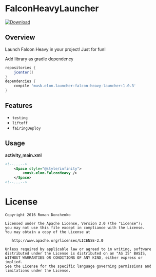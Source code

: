 # FalconHeavyLauncher
[ ![Download](https://api.bintray.com/packages/drstranges/android-extended/falcon-heavy-launcher/images/download.svg) ](https://bintray.com/drstranges/android-extended/falcon-heavy-launcher/_latestVersion)

## Overview

Launch Falcon Heavy in your project! Just for fun!

Add library as gradle dependency

```gradle
repositories { 
    jcenter()
}
dependencies {
    compile 'musk.elon.launcher:falcon-heavy-launcher:1.0.3'
}
```

## Features
- `testing`
- `liftoff`
- `fairingDeploy`

## Usage

**activity_main.xml**
``` xml
<!--...-->
    <Space style="@style/infinity">
        <musk.elon.FalconHeavy />
    </Space>
<!--...-->
```

License
=======

    Copyright 2016 Roman Donchenko

    Licensed under the Apache License, Version 2.0 (the "License");
    you may not use this file except in compliance with the License.
    You may obtain a copy of the License at

       http://www.apache.org/licenses/LICENSE-2.0

    Unless required by applicable law or agreed to in writing, software
    distributed under the License is distributed on an "AS IS" BASIS,
    WITHOUT WARRANTIES OR CONDITIONS OF ANY KIND, either express or implied.
    See the License for the specific language governing permissions and
    limitations under the License.
